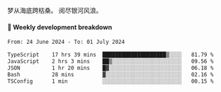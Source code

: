 梦从海底跨枯桑。
阅尽银河风浪。


#### 📝 Weekly development breakdown

<!--START_SECTION:waka-->

```txt
From: 24 June 2024 - To: 01 July 2024

TypeScript    17 hrs 39 mins  ████████████████████▒░░░░   81.79 %
JavaScript    2 hrs 3 mins    ██▒░░░░░░░░░░░░░░░░░░░░░░   09.56 %
JSON          1 hr 20 mins    █▓░░░░░░░░░░░░░░░░░░░░░░░   06.18 %
Bash          28 mins         ▓░░░░░░░░░░░░░░░░░░░░░░░░   02.16 %
TSConfig      1 min           ░░░░░░░░░░░░░░░░░░░░░░░░░   00.15 %
```

<!--END_SECTION:waka-->



